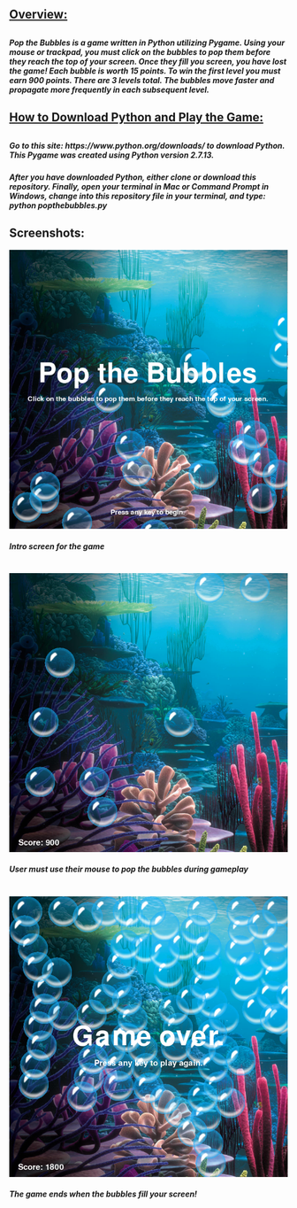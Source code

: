 <h2><u>Overview:</u><h2>
<h5>Pop the Bubbles is a game written in Python utilizing Pygame. Using your mouse or trackpad, you must click on the bubbles to pop them before they reach the top of your screen. Once they fill you screen, you have lost the game! Each bubble is worth 15 points. To win the first level you must earn 900 points. There are 3 levels total. The bubbles move faster and propagate more frequently in each subsequent level.</h5>

<h2><u>How to Download Python and Play the Game:</u><h2>
<h5>Go to this site: https://www.python.org/downloads/  to download Python. This Pygame was created using Python version 2.7.13.</h5>

<h5>After you have downloaded Python, either clone or download this repository. Finally, open your terminal in Mac or Command Prompt in Windows, change into this repository file in your terminal, and type: python popthebubbles.py </h5>


<h2>Screenshots:</h2>
<img src="introscreen.png" alt="Intro screen for Pop the Bubbles game">
<h5>Intro screen for the game</h5>
<br />
<img src="gameplay.png" alt="Screenshot during gameplay">
<h5>User must use their mouse to pop the bubbles during gameplay</h5>
<br />
<img src="gameoverscreen.png" alt="Screenshot of game ending when bubbles fill the screen">
<h5>The game ends when the bubbles fill your screen!</h5>
<br />
